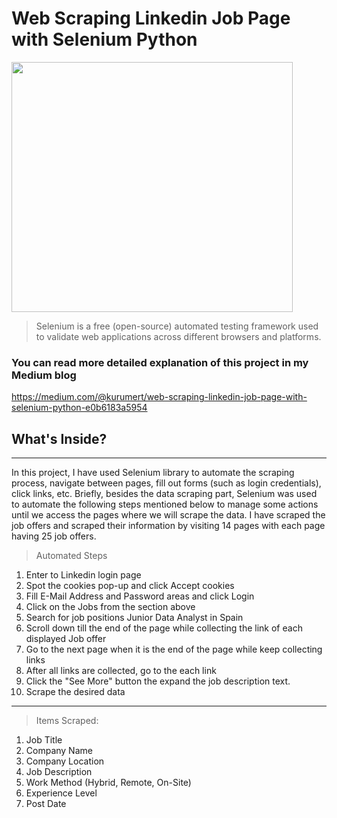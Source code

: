 # Web Scraping Linkedin Job Page with Selenium Python

<img src="https://cdn-images-1.medium.com/max/912/1*dP-N_337XhsvE4VpgwkTQA.jpeg" width="450" height="400">

>Selenium is a free (open-source) automated testing framework used to validate web applications across different browsers and platforms.

### You can read more detailed explanation of this project in my Medium blog

https://medium.com/@kurumert/web-scraping-linkedin-job-page-with-selenium-python-e0b6183a5954

## What's Inside?
---
In this project, I have used Selenium library to automate the scraping process, navigate between pages, fill out forms (such as login credentials), click links, etc. Briefly, besides the data scraping part, Selenium was used to automate the following steps mentioned below to manage some actions until we access the pages where we will scrape the data. I have scraped the job offers and scraped their information by visiting 14 pages with each page having 25 job offers.

>Automated Steps
1. Enter to Linkedin login page
2. Spot the cookies pop-up and click Accept cookies
3. Fill E-Mail Address and Password areas and click Login 
4. Click on the Jobs  from the section above 
5. Search for job positions Junior Data Analyst in Spain
6. Scroll down till the end of the page while collecting the link of each displayed Job offer
7. Go to the next page when it is the end of the page while keep collecting links 
8. After all links are collected, go to the each link
9. Click the "See More" button the expand the job description text.
10. Scrape the desired data 

---

>Items Scraped:
1. Job Title
2. Company Name
3. Company Location
4. Job Description
5. Work Method (Hybrid, Remote, On-Site)
6. Experience Level
7. Post Date
